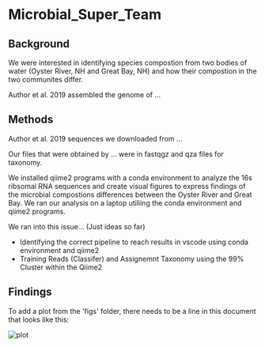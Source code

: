 # Microbial_Super_Team


## Background

We were interested in identifying species compostion from two bodies of water (Oyster River, NH and Great Bay, NH) and how their compostion in the two communites differ. 

Author et al. 2019 assembled the genome of ... 

## Methods

Author et al. 2019 sequences we downloaded from ...

Our files that were obtained by ... were in fastqgz and qza files for taxonomy.

We installed qiime2 programs with a conda environment to analyze the 16s ribsomal RNA sequences and create visual figures to express findings of the microbial compostions differences between the Oyster River and Great Bay. We ran our analysis on a laptop utiliing the conda environment and qiime2 programs.

We ran into this issue...
(Just ideas so far)
- Identifying the correct pipeline to reach results in vscode using conda environment and qiime2
- Training Reads (Classifer) and Assignemnt Taxonomy using the 99% Cluster within the Qiime2



## Findings

To add a plot from the 'figs' folder, there needs to be a line in this document that looks like this:

![plot](figures/plotfile.png)
